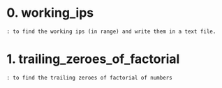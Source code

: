 # 0. working_ips
    : to find the working ips (in range) and write them in a text file.

# 1. trailing_zeroes_of_factorial
    : to find the trailing zeroes of factorial of numbers
